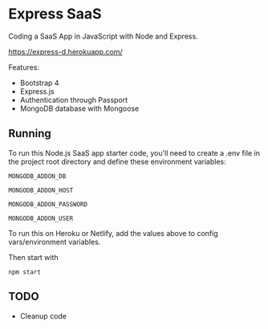 # Express SaaS

Coding a SaaS App in JavaScript with Node and Express.

https://express-d.herokuapp.com/

Features:

- Bootstrap 4
- Express.js
- Authentication through Passport
- MongoDB database with Mongoose

## Running

To run this Node.js SaaS app starter code, you'll need to create a .env file in the project root directory and define these environment variables:

```
MONGODB_ADDON_DB

MONGODB_ADDON_HOST

MONGODB_ADDON_PASSWORD

MONGODB_ADDON_USER
```

To run this on Heroku or Netlify, add the values above to config vars/environment variables.

Then start with

```
npm start
```

## TODO

- Cleanup code
